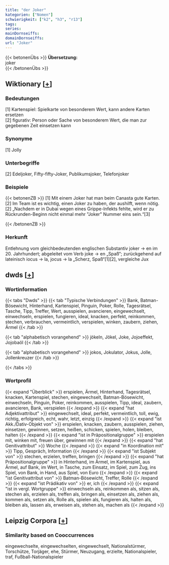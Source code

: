 ```yaml
---
title: "der Joker"
kategorien: ["Nomen"]
schwierigkeit: ["k2", "h3", "r13"]
tags:
series:
mainDornseiffs:
domainDornseiffs:
url: "Joker"
---
```


{{< betonenÜbs >}}
**Übersetzung:**  
joker  
{{< /betonenÜbs >}}

## Wiktionary [[+](https://de.wiktionary.org/wiki/Joker)]

### Bedeutungen
[1] Kartenspiel: Spielkarte von besonderem Wert, kann andere Karten ersetzen  
[2] figurativ: Person oder Sache von besonderem Wert, die man zur gegebenen Zeit einsetzen kann  

### Synonyme
[1] Jolly  

### Unterbegriffe
[2] Edeljoker, Fifty-fifty-Joker, Publikumsjoker, Telefonjoker  

### Beispiele
{{< betonenZB >}}
[1] Mit einem Joker hat man beim Canasta gute Karten.  
[2] Im Team ist es wichtig, einen Joker zu haben, der aushilft, wenn nötig.  
[2] „Nachdem er in Dubai wegen eines Grippe-Infekts fehlte, wird er zu Rückrunden-Beginn nicht einmal mehr "Joker" Nummer eins sein.“[3]  

{{< /betonenZB >}}
### Herkunft
Entlehnung vom gleichbedeutenden englischen Substantiv joker → en im 20. Jahrhundert; abgeleitet vom Verb joke → en „Spaß“; zurückgehend auf lateinisch iocus → la, jocus → la „Scherz, Spaß“[1][2], vergleiche Jux  



## dwds [[+](https://www.dwds.de/wb/Joker)]

### Wortinformation
{{< tabs "Dwds" >}}
{{< tab "Typische Verbindungen" >}}
Bank, Batman-Bösewicht, Hinterhand, Kartenspiel, Pinguin, Poker, Rolle, Tagesrätsel, Tasche, Tipp, Treffer, Wert, ausspielen, avancieren, eingewechselt, einwechseln, erspielen, fungieren, ideal, knacken, perfekt, reinkommen, stechen, verbrauchen, vermeintlich, verspielen, winken, zaubern, ziehen, Ärmel
{{< /tab >}}

{{< tab "alphabetisch vorangehend" >}}
jökeln, Jökel, Joke, Jojoeffekt, Jojobaöl
{{< /tab >}}

{{< tab "alphabetisch vorangehend" >}}
jokos, Jokulator, Jokus, Jolle, Jollenkreuzer
{{< /tab >}}

{{< /tabs >}}

### Wortprofil
{{< expand "Überblick" >}} erspielen, Ärmel, Hinterhand, Tagesrätsel, knacken, Kartenspiel, stechen, eingewechselt, Batman-Bösewicht, einwechseln, Pinguin, Poker, reinkommen, ausspielen, Tipp, ideal, zaubern, avancieren, Bank, verspielen {{< /expand >}}
{{< expand "hat Adjektivattribut" >}} eingewechselt, ideal, perfekt, vermeintlich, toll, ewig, richtig, erfolgreich, echt, wahr, letzt, einzig {{< /expand >}}
{{< expand "ist Akk./Dativ-Objekt von" >}} erspielen, knacken, zaubern, ausspielen, ziehen, einsetzen, gewinnen, setzen, heißen, schicken, spielen, holen, bleiben, halten {{< /expand >}}
{{< expand "ist in Präpositionalgruppe" >}} erspielen mit, winken mit, freuen über, gewinnen mit {{< /expand >}}
{{< expand "hat Genitivattribut" >}} Woche {{< /expand >}}
{{< expand "in Koordination mit" >}} Tipp, Gespräch, Information {{< /expand >}}
{{< expand "ist Subjekt von" >}} stechen, erzielen, treffen, bringen {{< /expand >}}
{{< expand "hat Präpositionalgruppe" >}} in Hinterhand, im Ärmel, im Kartenspiel, aus Ärmel, auf Bank, im Wert, in Tasche, zum Einsatz, im Spiel, zum Zug, ins Spiel, von Bank, in Hand, aus Spiel, von Euro {{< /expand >}}
{{< expand "ist Genitivattribut von" >}} Batman-Bösewicht, Treffer, Rolle {{< /expand >}}
{{< expand "ist Prädikativ von" >}} er, ich {{< /expand >}}
{{< expand "ist in vergl. Wortgruppe" >}} einwechseln als, reinkommen als, sitzen als, stechen als, erzielen als, treffen als, bringen als, einsetzen als, ziehen als, kommen als, setzen als, Rolle als, spielen als, fungieren als, halten als, bleiben als, lassen als, erweisen als, stehen als, machen als {{< /expand >}}

## Leipzig Corpora [[+](https://corpora.uni-leipzig.de/en/res?word=Joker&corpusId=deu_newscrawl-public_2018)]


### Similarity based on Cooccurrences
eingewechselte, eingewechselten, eingewechselt, Nationalstürmer, Torschütze, Torjäger, ehe, Stürmer, Neuzugang, erzielte, Nationalspieler, traf, Fußball-Nationalspieler

